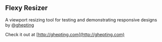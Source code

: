Flexy Resizer
----

A viewport resizing tool for testing and demonstrating responsive
designs by [@ghepting](https://github.com/ghepting)

Check it out at [http://ghepting.com](http://ghepting.com)
